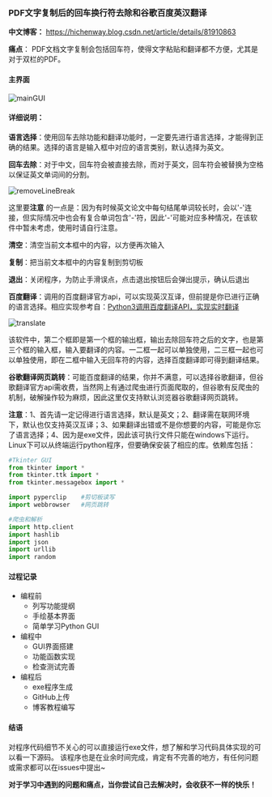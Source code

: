 ### PDF文字复制后的回车换行符去除和谷歌百度英汉翻译

**中文博客：** https://hichenway.blog.csdn.net/article/details/81910863

**痛点**： PDF文档文字复制会包括回车符，使得文字粘贴和翻译都不方便，尤其是对于双栏的PDF。

#### 主界面

![mainGUI](https://github.com/hichenway/RemoveLineBreakAndTranslate/blob/master/mainGUI.PNG)



#### 详细说明：

**语言选择**：使用回车去除功能和翻译功能时，一定要先进行语言选择，才能得到正确的结果。选择的语言是输入框中对应的语言类别，默认选择为英文。

**回车去除**：对于中文，回车符会被直接去除，而对于英文，回车符会被替换为空格以保证英文单词间的分割。

![removeLineBreak](https://github.com/hichenway/RemoveLineBreakAndTranslate/blob/master/removeLineBreak.PNG)

这里要**注意** 的一点是：因为有时候英文论文中每句结尾单词较长时，会以'-'连接，但实际情况中也会有复合单词包含'-'符，因此'-'可能对应多种情况，在该软件中暂未考虑，使用时请自行注意。

**清空**：清空当前文本框中的内容，以方便再次输入

**复制**：把当前文本框中的内容复制到剪切板

**退出**：关闭程序，为防止手滑误点，点击退出按钮后会弹出提示，确认后退出

**百度翻译**：调用的百度翻译官方api，可以实现英汉互译，但前提是你已进行正确的语言选择。相应实现参考自：[Python3调用百度翻译API，实现实时翻译](https://blog.csdn.net/lcyong_/article/details/79068636)

![translate](https://github.com/hichenway/RemoveLineBreakAndTranslate/blob/master/translate.PNG)

该软件中，第二个框即是第一个框的输出框，输出去除回车符之后的文字，也是第三个框的输入框，输入要翻译的内容。一二框一起可以单独使用，二三框一起也可以单独使用，即在二框中输入无回车符的内容，选择百度翻译即可得到翻译结果。

**谷歌翻译网页跳转**：可能百度翻译的结果，你并不满意，可以选择谷歌翻译，但谷歌翻译官方api需收费，当然网上有通过爬虫进行页面爬取的，但谷歌有反爬虫的机制，破解操作较为麻烦，因此这里仅支持默认浏览器谷歌翻译网页跳转。

**注意**：1、首先请一定记得进行语言选择，默认是英文；2、翻译需在联网环境下，默认也仅支持英汉互译；3、如果翻译出错或不是你想要的内容，可能是你忘了语言选择；4、因为是exe文件，因此该可执行文件只能在windows下运行。Linux下可以从终端运行python程序，但要确保安装了相应的库。依赖库包括：

```python
#Tkinter GUI
from tkinter import *
from tkinter.ttk import *
from tkinter.messagebox import *

import pyperclip    #剪切板读写
import webbrowser	#网页跳转

#爬虫和解析
import http.client
import hashlib
import json
import urllib
import random
```



#### 过程记录

- 编程前
  - 列写功能提纲
  - 手绘基本界面
  - 简单学习Python GUI
- 编程中
  - GUI界面搭建
  - 功能函数实现
  - 检查测试完善
- 编程后
  - exe程序生成
  - GitHub上传
  - 博客教程编写



#### 结语

对程序代码细节不关心的可以直接运行exe文件，想了解和学习代码具体实现的可以看一下源码。
该程序也是在业余时间完成，肯定有不完善的地方，有任何问题或需求都可以在issues中提出~

**对于学习中遇到的问题和痛点，当你尝试自己去解决时，会收获不一样的快乐！**
